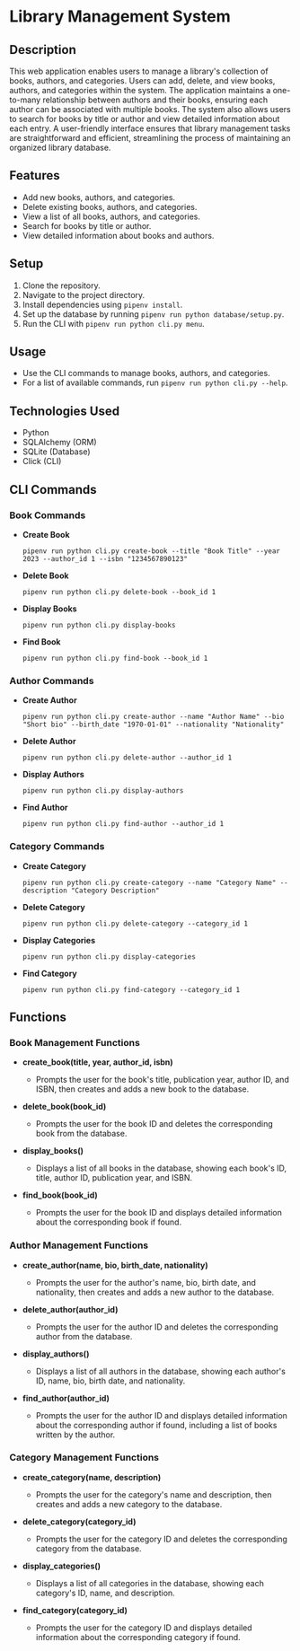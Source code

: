 # Library Management System

## Description

This web application enables users to manage a library's collection of books, authors, and categories. Users can add, delete, and view books, authors, and categories within the system. The application maintains a one-to-many relationship between authors and their books, ensuring each author can be associated with multiple books. The system also allows users to search for books by title or author and view detailed information about each entry. A user-friendly interface ensures that library management tasks are straightforward and efficient, streamlining the process of maintaining an organized library database.

## Features

- Add new books, authors, and categories.
- Delete existing books, authors, and categories.
- View a list of all books, authors, and categories.
- Search for books by title or author.
- View detailed information about books and authors.

## Setup

1. Clone the repository.
2. Navigate to the project directory.
3. Install dependencies using `pipenv install`.
4. Set up the database by running `pipenv run python database/setup.py`.
5. Run the CLI with `pipenv run python cli.py menu`.

## Usage

- Use the CLI commands to manage books, authors, and categories.
- For a list of available commands, run `pipenv run python cli.py --help`.

## Technologies Used

- Python
- SQLAlchemy (ORM)
- SQLite (Database)
- Click (CLI)


## CLI Commands

### Book Commands

- **Create Book**
    ```
    pipenv run python cli.py create-book --title "Book Title" --year 2023 --author_id 1 --isbn "1234567890123"
    ```

- **Delete Book**
    ```
    pipenv run python cli.py delete-book --book_id 1
    ```

- **Display Books**
    ```
    pipenv run python cli.py display-books
    ```

- **Find Book**
    ```
    pipenv run python cli.py find-book --book_id 1
    ```

### Author Commands

- **Create Author**
    ```
    pipenv run python cli.py create-author --name "Author Name" --bio "Short bio" --birth_date "1970-01-01" --nationality "Nationality"
    ```

- **Delete Author**
    ```
    pipenv run python cli.py delete-author --author_id 1
    ```

- **Display Authors**
    ```
    pipenv run python cli.py display-authors
    ```

- **Find Author**
    ```
    pipenv run python cli.py find-author --author_id 1
    ```

### Category Commands

- **Create Category**
    ```
    pipenv run python cli.py create-category --name "Category Name" --description "Category Description"
    ```

- **Delete Category**
    ```
    pipenv run python cli.py delete-category --category_id 1
    ```

- **Display Categories**
    ```
    pipenv run python cli.py display-categories
    ```

- **Find Category**
    ```
    pipenv run python cli.py find-category --category_id 1
    ```

## Functions

### Book Management Functions

- **create_book(title, year, author_id, isbn)**
    - Prompts the user for the book's title, publication year, author ID, and ISBN, then creates and adds a new book to the database.

- **delete_book(book_id)**
    - Prompts the user for the book ID and deletes the corresponding book from the database.

- **display_books()**
    - Displays a list of all books in the database, showing each book's ID, title, author ID, publication year, and ISBN.

- **find_book(book_id)**
    - Prompts the user for the book ID and displays detailed information about the corresponding book if found.

### Author Management Functions

- **create_author(name, bio, birth_date, nationality)**
    - Prompts the user for the author's name, bio, birth date, and nationality, then creates and adds a new author to the database.

- **delete_author(author_id)**
    - Prompts the user for the author ID and deletes the corresponding author from the database.

- **display_authors()**
    - Displays a list of all authors in the database, showing each author's ID, name, bio, birth date, and nationality.

- **find_author(author_id)**
    - Prompts the user for the author ID and displays detailed information about the corresponding author if found, including a list of books written by the author.

### Category Management Functions

- **create_category(name, description)**
    - Prompts the user for the category's name and description, then creates and adds a new category to the database.

- **delete_category(category_id)**
    - Prompts the user for the category ID and deletes the corresponding category from the database.

- **display_categories()**
    - Displays a list of all categories in the database, showing each category's ID, name, and description.

- **find_category(category_id)**
    - Prompts the user for the category ID and displays detailed information about the corresponding category if found.

